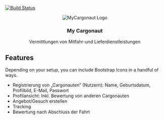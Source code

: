 [![Build Status](https://travis-ci.com/Demactus/MyCargonaut.svg?branch=dev)](https://travis-ci.com/Demactus/MyCargonaut)
<p align="center">
    <img src="https://user-images.githubusercontent.com/25102414/84172668-8e66f480-aa7c-11ea-9acf-ce8ebbe3cc3c.png" alt="MyCargonaut Logo">
  </a>
</p>


<h3 align="center">My Cargonaut</h3>

<p align="center">
  Vermittlungen von Mitfahr-und Lieferdienstleistungen
</p>

## Features

Depending on your setup, you can include Bootstrap Icons in a handful of ways.

- Registrierung von „Cargonauten“ (Nutzern): Name, Geburtsdatum, Profilbild, E-Mail, Passwort
- Profilansicht: Inkl. Bewertung von anderen Cargonauten
- Angebot/Gesuch erstellen
- Tracking
- Bewertung nach Abschluss der Fahrt
